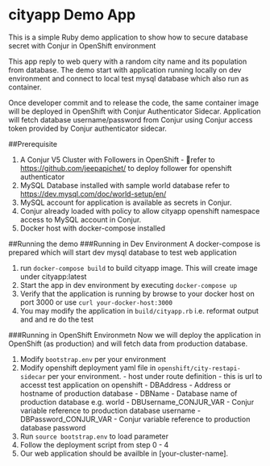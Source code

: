 # cityapp Demo App
This is a simple Ruby demo application to show how to secure database secret with Conjur in OpenShift environment

This app reply to web query with a random city name and its population from database. 
The demo start with application running locally on dev environment and connect to local test mysql database which also run as container.

Once developer commit and to release the code, the same container image will be deployed in OpenShift with Conjur Authenticator Sidecar. Application will fetch database username/password from Conjur using Conjur access token provided by Conjur authenticator sidecar.

##Prerequisite
1. A Conjur V5 Cluster with Followers in OpenShift - refer to https://github.com/jeepapichet/ to deploy follower for openshift authenticator
2. MySQL Database installed with sample world database
refer to https://dev.mysql.com/doc/world-setup/en/
3. MySQL account for application is available as secrets in Conjur.
4. Conjur already loaded with policy to allow cityapp openshift namespace access to MySQL account in Conjur.
5. Docker host with docker-compose installed


##Running the demo
###Running in Dev Environment
A docker-compose is prepared which will start dev mysql database to test web application

1. run `docker-compose build` to build cityapp image. This will create image under cityapp:latest
2. Start the app in dev environment by executing `docker-compose up`
3. Verify that the application is running by browse to your docker host on port 3000 or use `curl your-docker-host:3000`
4. You may modify the application in `build/cityapp.rb` i.e. reformat output and and re do the test


###Running in OpenShift Environmetn
Now we will deploy the application in OpenShift (as production) and will fetch data from production database.

1. Modify `bootstrap.env` per your environment
2. Modify openshift deployment yaml file in `openshift/city-restapi-sidecar` per your environment. 
       - host under route definition - this is url to  accesst test application on openshift
       - DBAddress - Address or hostname of production database
       - DBName - Database name of production database e.g. world
       - DBUsername_CONJUR_VAR - Conjur variable reference to production database username
       - DBPassword_CONJUR_VAR - Conjur variable reference to production database password
3. Run `source bootstrap.env` to load parameter
4. Follow the deployment script from step 0 - 4
5. Our web application should be availble in [your-cluster-name].
